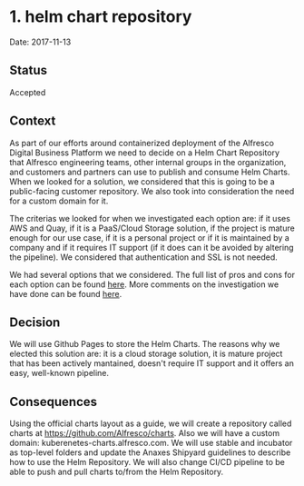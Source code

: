 # 1. helm chart repository

Date: 2017-11-13

## Status

Accepted

## Context

As part of our efforts around containerized deployment of the Alfresco Digital Business Platform we need to decide on a Helm Chart Repository that Alfresco engineering teams, other internal groups in the organization, and customers and partners can use to publish and consume Helm Charts. When we looked for a solution, we considered that this is going to be a public-facing customer repository. We also took into consideration the need for a custom domain for it.

The criterias we looked for when we investigated each option are: if it uses AWS and Quay, if it is a PaaS/Cloud Storage solution, if the project is mature enough for our use case, if it is a personal project or if it is maintained by a company and if it requires IT support (if it does can it be avoided by altering the pipeline).  We considered that authentication and SSL is not needed.

We had several options that we considered. The full list of pros and cons for each option can be found [here](https://issues.alfresco.com/jira/secure/attachment/97743/DEPLOY-150%20Helm%20Chart%20Repos.xlsx). More comments on the investigation we have done can be found [here](https://issues.alfresco.com/jira/browse/DEPLOY-150).

## Decision

We will use Github Pages to store the Helm Charts. The reasons why we elected this solution are: it is a cloud storage solution, it is mature project that has been actively mantained, doesn't require IT support and it offers an easy, well-known pipeline.

## Consequences

Using the official charts layout as a guide, we will create a repository called charts at https://github.com/Alfresco/charts. Also we will have a custom domain: kuberenetes-charts.alfresco.com. We will use stable and incubator as top-level folders and update the Anaxes Shipyard guidelines to describe how to use the Helm Repository. We will also change CI/CD pipeline to be able to push and pull charts to/from the Helm Repository.
